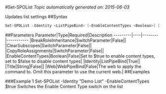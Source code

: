 #Set-SPOList
*Topic automatically generated on: 2015-06-03*

Updates list settings
##Syntax
```powershell
Set-SPOList -Identity <ListPipeBind> [-EnableContentTypes <Boolean>] [-BreakRoleInheritance [<SwitchParameter>]] [-CopyRoleAssignments [<SwitchParameter>]] [-ClearSubscopes [<SwitchParameter>]] [-Title <String>] [-Web <WebPipeBind>]
```


##Parameters
Parameter|Type|Required|Description
---------|----|--------|-----------
|BreakRoleInheritance|SwitchParameter|False||
|ClearSubscopes|SwitchParameter|False||
|CopyRoleAssignments|SwitchParameter|False||
|EnableContentTypes|Boolean|False|Set to $true to enable content types, set to $false to disable content types|
|Identity|ListPipeBind|True||
|Title|String|False||
|Web|WebPipeBind|False|The web to apply the command to. Omit this parameter to use the current web.|
##Examples

###Example 1
    Set-SPOList -Identity "Demo List" -EnableContentTypes $true
Switches the Enable Content Type switch on the list
<!-- Ref: 4CFFF24C99E21FE541CCB80B693160BA -->